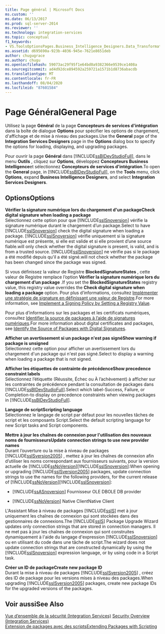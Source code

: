 ```yaml
---
title: Page général | Microsoft Docs
ms.custom: ''
ms.date: 06/13/2017
ms.prod: sql-server-2014
ms.reviewer: ''
ms.technology: integration-services
ms.topic: conceptual
f1_keywords:
- VS.ToolsOptionsPages.Business_Intelligence_Designers.Data_Transformation_Designers.General
ms.assetid: d695690a-923b-4036-945e-7621e8651deb
author: chugugrace
ms.author: chugu
ms.openlocfilehash: 59073ac29f95f1e64bd0a9382366e9539ce1408a
ms.sourcegitcommit: ad4d92dce894592a259721a1571b1d8736abacdb
ms.translationtype: MT
ms.contentlocale: fr-FR
ms.lasthandoff: 08/04/2020
ms.locfileid: "87601584"
---
```

# <a name="general-page"></a><span data-ttu-id="ceed4-102">Page Général</span><span class="sxs-lookup"><span data-stu-id="ceed4-102">General Page</span></span>
  <span data-ttu-id="ceed4-103">Utilisez la page **Général** de la page **Concepteurs de services d'intégration** dans la boîte de dialogue **Options** pour spécifier les options de chargement, d'affichage et de mise à niveau des packages.</span><span class="sxs-lookup"><span data-stu-id="ceed4-103">Use the **General** page of the **Integration Services Designers** page in the **Options** dialog box to specify the options for loading, displaying, and upgrading packages.</span></span>  
  
 <span data-ttu-id="ceed4-104">Pour ouvrir la page **Général** dans [!INCLUDE[ssBIDevStudioFull](../includes/ssbidevstudiofull-md.md)], dans le menu **Outils** , cliquez sur **Options**, développez **Concepteurs Business Intelligence**et sélectionnez **Concepteurs de services d'intégration**.</span><span class="sxs-lookup"><span data-stu-id="ceed4-104">To open the **General** page, in [!INCLUDE[ssBIDevStudioFull](../includes/ssbidevstudiofull-md.md)], on the **Tools** menu, click **Options**, expand **Business Intelligence Designers**, and select **Integration Services Designers**.</span></span>  
  
## <a name="options"></a><span data-ttu-id="ceed4-105">Options</span><span class="sxs-lookup"><span data-stu-id="ceed4-105">Options</span></span>  
 <span data-ttu-id="ceed4-106">**Vérifier la signature numérique lors du chargement d'un package**</span><span class="sxs-lookup"><span data-stu-id="ceed4-106">**Check digital signature when loading a package**</span></span>  
 <span data-ttu-id="ceed4-107">Sélectionnez cette option pour que [!INCLUDE[ssISnoversion](../includes/ssisnoversion-md.md)] vérifie la signature numérique durant le chargement d’un package.</span><span class="sxs-lookup"><span data-stu-id="ceed4-107">Select to have [!INCLUDE[ssISnoversion](../includes/ssisnoversion-md.md)] check the digital signature when loading a package.</span></span> [!INCLUDE[ssISnoversion](../includes/ssisnoversion-md.md)] <span data-ttu-id="ceed4-108">vérifie uniquement si la signature numérique est présente, si elle est valide et si elle provient d’une source fiable.</span><span class="sxs-lookup"><span data-stu-id="ceed4-108">will only check whether the digital signature is present, is valid, and is from a trusted source.</span></span> [!INCLUDE[ssISnoversion](../includes/ssisnoversion-md.md)] <span data-ttu-id="ceed4-109">ne vérifie pas si le package a été modifié depuis qu'il a été signé.</span><span class="sxs-lookup"><span data-stu-id="ceed4-109">will not check whether the package has been changed since the package was signed.</span></span>  
  
 <span data-ttu-id="ceed4-110">Si vous définissez la valeur de Registre **BlockedSignatureStates** , cette valeur de Registre remplace l’option **Vérifier la signature numérique lors du chargement d’un package** .</span><span class="sxs-lookup"><span data-stu-id="ceed4-110">If you set the **BlockedSignatureStates** registry value, this registry value overrides the **Check digital signature when loading a package** option.</span></span> <span data-ttu-id="ceed4-111">Pour plus d’informations, consultez [Implémenter une stratégie de signature en définissant une valeur de Registre](implement-a-signing-policy-by-setting-a-registry-value.md).</span><span class="sxs-lookup"><span data-stu-id="ceed4-111">For more information, see [Implement a Signing Policy by Setting a Registry Value](implement-a-signing-policy-by-setting-a-registry-value.md).</span></span>  
  
 <span data-ttu-id="ceed4-112">Pour plus d’informations sur les packages et les certificats numériques, consultez [Identifier la source de packages à l’aide de signatures numériques](security/identify-the-source-of-packages-with-digital-signatures.md).</span><span class="sxs-lookup"><span data-stu-id="ceed4-112">For more information about digital certificates and packages, see [Identify the Source of Packages with Digital Signatures](security/identify-the-source-of-packages-with-digital-signatures.md).</span></span>  
  
 <span data-ttu-id="ceed4-113">**Afficher un avertissement si un package n'est pas signé**</span><span class="sxs-lookup"><span data-stu-id="ceed4-113">**Show warning if package is unsigned**</span></span>  
 <span data-ttu-id="ceed4-114">Sélectionnez cette option pour afficher un avertissement lors du chargement d'un package qui n'est pas signé.</span><span class="sxs-lookup"><span data-stu-id="ceed4-114">Select to display a warning when loading a package that is not signed.</span></span>  
  
 <span data-ttu-id="ceed4-115">**Afficher les étiquettes de contrainte de précédence**</span><span class="sxs-lookup"><span data-stu-id="ceed4-115">**Show precedence constraint labels**</span></span>  
 <span data-ttu-id="ceed4-116">Sélectionnez l’étiquette (Réussite, Échec ou À l’achèvement) à afficher sur les contraintes de précédence pendant la consultation de packages dans [!INCLUDE[ssBIDevStudioFull](../includes/ssbidevstudiofull-md.md)].</span><span class="sxs-lookup"><span data-stu-id="ceed4-116">Select which label-Success, Failure, or Completion-to display on precedence constraints when viewing packages in [!INCLUDE[ssBIDevStudioFull](../includes/ssbidevstudiofull-md.md)].</span></span>  
  
 <span data-ttu-id="ceed4-117">**Langage de script**</span><span class="sxs-lookup"><span data-stu-id="ceed4-117">**Scripting language**</span></span>  
 <span data-ttu-id="ceed4-118">Sélectionnez le langage de script par défaut pour les nouvelles tâches de script et les composants Script.</span><span class="sxs-lookup"><span data-stu-id="ceed4-118">Select the default scripting language for new Script tasks and Script components.</span></span>  
  
 <span data-ttu-id="ceed4-119">**Mettre à jour les chaînes de connexion pour l'utilisation des nouveaux noms de fournisseurs**</span><span class="sxs-lookup"><span data-stu-id="ceed4-119">**Update connection strings to use new provider names**</span></span>  
 <span data-ttu-id="ceed4-120">Durant l’ouverture ou la mise à niveau de packages [!INCLUDE[ssISversion2005](../includes/ssisversion2005-md.md)] , mettez à jour les chaînes de connexion afin d’utiliser les noms correspondant aux fournisseurs suivants, pour la version actuelle de [!INCLUDE[ssNoVersion](../includes/ssnoversion-md.md)][!INCLUDE[ssISnoversion](../includes/ssisnoversion-md.md)]:</span><span class="sxs-lookup"><span data-stu-id="ceed4-120">When opening or upgrading [!INCLUDE[ssISversion2005](../includes/ssisversion2005-md.md)] packages, update connection strings to use the names for the following providers, for the current release of [!INCLUDE[ssNoVersion](../includes/ssnoversion-md.md)][!INCLUDE[ssISnoversion](../includes/ssisnoversion-md.md)]:</span></span>  
  
-   [!INCLUDE[ssASnoversion](../includes/ssasnoversion-md.md)] <span data-ttu-id="ceed4-121">Fournisseur OLE DB</span><span class="sxs-lookup"><span data-stu-id="ceed4-121">OLE DB provider</span></span>  
  
-   [!INCLUDE[ssNoVersion](../includes/ssnoversion-md.md)] <span data-ttu-id="ceed4-122">Native Client</span><span class="sxs-lookup"><span data-stu-id="ceed4-122">Native Client</span></span>  
  
 <span data-ttu-id="ceed4-123">L'Assistant Mise à niveau de packages [!INCLUDE[ssIS](../includes/ssis-md.md)] met à jour uniquement les chaînes de connexion qui sont stockées dans des gestionnaires de connexions.</span><span class="sxs-lookup"><span data-stu-id="ceed4-123">The [!INCLUDE[ssIS](../includes/ssis-md.md)] Package Upgrade Wizard updates only connection strings that are stored in connection managers.</span></span> <span data-ttu-id="ceed4-124">Il ne met pas à jour les chaînes de connexion qui sont construites dynamiquement à l'aide du langage d'expression [!INCLUDE[ssISnoversion](../includes/ssisnoversion-md.md)] ou en utilisant du code dans une tâche de script.</span><span class="sxs-lookup"><span data-stu-id="ceed4-124">The wizard does not update connection strings that are constructed dynamically by using the [!INCLUDE[ssISnoversion](../includes/ssisnoversion-md.md)] expression language, or by using code in a Script task.</span></span>  
  
 <span data-ttu-id="ceed4-125">**Créer un ID de package**</span><span class="sxs-lookup"><span data-stu-id="ceed4-125">**Create new package ID**</span></span>  
 <span data-ttu-id="ceed4-126">Durant la mise à niveau de packages [!INCLUDE[ssISversion2005](../includes/ssisversion2005-md.md)] , créez des ID de package pour les versions mises à niveau des packages.</span><span class="sxs-lookup"><span data-stu-id="ceed4-126">When upgrading [!INCLUDE[ssISversion2005](../includes/ssisversion2005-md.md)] packages, create new package IDs for the upgraded versions of the packages.</span></span>  
  
## <a name="see-also"></a><span data-ttu-id="ceed4-127">Voir aussi</span><span class="sxs-lookup"><span data-stu-id="ceed4-127">See Also</span></span>  
 <span data-ttu-id="ceed4-128">[Vue d’ensemble de la sécurité &#40;Integration Services&#41;](security/security-overview-integration-services.md) </span><span class="sxs-lookup"><span data-stu-id="ceed4-128">[Security Overview &#40;Integration Services&#41;](security/security-overview-integration-services.md) </span></span>  
 [<span data-ttu-id="ceed4-129">Extension de packages avec des scripts</span><span class="sxs-lookup"><span data-stu-id="ceed4-129">Extending Packages with Scripting</span></span>](extending-packages-scripting/extending-packages-with-scripting.md)  
  
  
